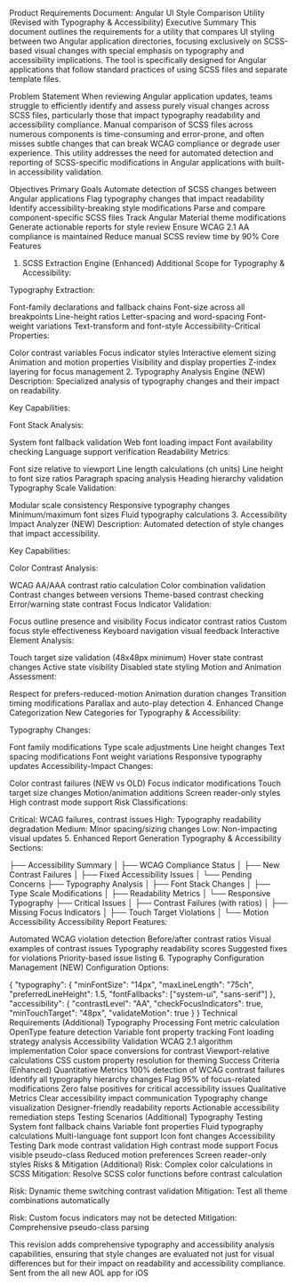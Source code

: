 Product Requirements Document: Angular UI Style Comparison Utility (Revised with Typography & Accessibility)
Executive Summary
This document outlines the requirements for a utility that compares UI styling between two Angular application directories, focusing exclusively on SCSS-based visual changes with special emphasis on typography and accessibility implications. The tool is specifically designed for Angular applications that follow standard practices of using SCSS files and separate template files.

Problem Statement
When reviewing Angular application updates, teams struggle to efficiently identify and assess purely visual changes across SCSS files, particularly those that impact typography readability and accessibility compliance. Manual comparison of SCSS files across numerous components is time-consuming and error-prone, and often misses subtle changes that can break WCAG compliance or degrade user experience. This utility addresses the need for automated detection and reporting of SCSS-specific modifications in Angular applications with built-in accessibility validation.

Objectives
Primary Goals
Automate detection of SCSS changes between Angular applications
Flag typography changes that impact readability
Identify accessibility-breaking style modifications
Parse and compare component-specific SCSS files
Track Angular Material theme modifications
Generate actionable reports for style review
Ensure WCAG 2.1 AA compliance is maintained
Reduce manual SCSS review time by 90%
Core Features
1. SCSS Extraction Engine (Enhanced)
Additional Scope for Typography & Accessibility:

Typography Extraction:

Font-family declarations and fallback chains
Font-size across all breakpoints
Line-height ratios
Letter-spacing and word-spacing
Font-weight variations
Text-transform and font-style
Accessibility-Critical Properties:

Color contrast variables
Focus indicator styles
Interactive element sizing
Animation and motion properties
Visibility and display properties
Z-index layering for focus management
2. Typography Analysis Engine (NEW)
Description: Specialized analysis of typography changes and their impact on readability.

Key Capabilities:

Font Stack Analysis:

System font fallback validation
Web font loading impact
Font availability checking
Language support verification
Readability Metrics:

Font size relative to viewport
Line length calculations (ch units)
Line height to font size ratios
Paragraph spacing analysis
Heading hierarchy validation
Typography Scale Validation:

Modular scale consistency
Responsive typography changes
Minimum/maximum font sizes
Fluid typography calculations
3. Accessibility Impact Analyzer (NEW)
Description: Automated detection of style changes that impact accessibility.

Key Capabilities:

Color Contrast Analysis:

WCAG AA/AAA contrast ratio calculation
Color combination validation
Contrast changes between versions
Theme-based contrast checking
Error/warning state contrast
Focus Indicator Validation:

Focus outline presence and visibility
Focus indicator contrast ratios
Custom focus style effectiveness
Keyboard navigation visual feedback
Interactive Element Analysis:

Touch target size validation (48x48px minimum)
Hover state contrast changes
Active state visibility
Disabled state styling
Motion and Animation Assessment:

Respect for prefers-reduced-motion
Animation duration changes
Transition timing modifications
Parallax and auto-play detection
4. Enhanced Change Categorization
New Categories for Typography & Accessibility:

Typography Changes:

Font family modifications
Type scale adjustments
Line height changes
Text spacing modifications
Font weight variations
Responsive typography updates
Accessibility-Impact Changes:

Color contrast failures (NEW vs OLD)
Focus indicator modifications
Touch target size changes
Motion/animation additions
Screen reader-only styles
High contrast mode support
Risk Classifications:

Critical: WCAG failures, contrast issues
High: Typography readability degradation
Medium: Minor spacing/sizing changes
Low: Non-impacting visual updates
5. Enhanced Report Generation
Typography & Accessibility Sections:

├── Accessibility Summary
│   ├── WCAG Compliance Status
│   ├── New Contrast Failures
│   ├── Fixed Accessibility Issues
│   └── Pending Concerns
├── Typography Analysis
│   ├── Font Stack Changes
│   ├── Type Scale Modifications
│   ├── Readability Metrics
│   └── Responsive Typography
├── Critical Issues
│   ├── Contrast Failures (with ratios)
│   ├── Missing Focus Indicators
│   ├── Touch Target Violations
│   └── Motion Accessibility
Accessibility Report Features:

Automated WCAG violation detection
Before/after contrast ratios
Visual examples of contrast issues
Typography readability scores
Suggested fixes for violations
Priority-based issue listing
6. Typography Configuration Management (NEW)
Configuration Options:

{
  "typography": {
    "minFontSize": "14px",
    "maxLineLength": "75ch",
    "preferredLineHeight": 1.5,
    "fontFallbacks": ["system-ui", "sans-serif"]
  },
  "accessibility": {
    "contrastLevel": "AA",
    "checkFocusIndicators": true,
    "minTouchTarget": "48px",
    "validateMotion": true
  }
}
Technical Requirements (Additional)
Typography Processing
Font metric calculation
OpenType feature detection
Variable font property tracking
Font loading strategy analysis
Accessibility Validation
WCAG 2.1 algorithm implementation
Color space conversions for contrast
Viewport-relative calculations
CSS custom property resolution for theming
Success Criteria (Enhanced)
Quantitative Metrics
100% detection of WCAG contrast failures
Identify all typography hierarchy changes
Flag 95% of focus-related modifications
Zero false positives for critical accessibility issues
Qualitative Metrics
Clear accessibility impact communication
Typography change visualization
Designer-friendly readability reports
Actionable accessibility remediation steps
Testing Scenarios (Additional)
Typography Testing
System font fallback chains
Variable font properties
Fluid typography calculations
Multi-language font support
Icon font changes
Accessibility Testing
Dark mode contrast validation
High contrast mode support
Focus visible pseudo-class
Reduced motion preferences
Screen reader-only styles
Risks & Mitigation (Additional)
Risk: Complex color calculations in SCSS Mitigation: Resolve SCSS color functions before contrast calculation

Risk: Dynamic theme switching contrast validation Mitigation: Test all theme combinations automatically

Risk: Custom focus indicators may not be detected Mitigation: Comprehensive pseudo-class parsing

This revision adds comprehensive typography and accessibility analysis capabilities, ensuring that style changes are evaluated not just for visual differences but for their impact on readability and accessibility compliance. Sent from the all new AOL app for iOS
